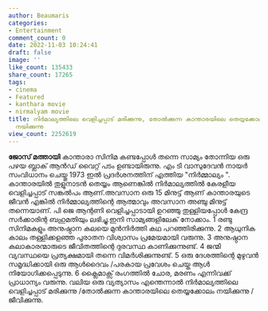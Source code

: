 ```yaml
---
author: Beaumaris
categories:
- Entertainment
comment_count: 0
date: 2022-11-03 10:24:41
draft: false
image: ''
like_count: 135433
share_count: 17265
tags:
- cinema
- Featured
- kanthara movie
- nirmalyam movie
title: നിർമാല്യത്തിലെ വെളിച്ചപ്പാട് മരിക്കുന്നു, തോൽക്കുന്ന കാന്താരയിലെ തെയ്യക്കോലം
  നയിക്കുന്നു
view_count: 2252619
---
```


**ജോസ് മത്തായി** കാന്താരാ സിനിമ കണ്ടപ്പോൾ തന്നെ സാമ്യം തോന്നിയ ഒരു പഴയ ബ്ലാക് ആൻഡ് വൈറ്റ് പടം ഉണ്ടായിരുന്നു. എം ടി വാസുദേവൻ നായർ സംവിധാനം ചെയ്തു 1973 ഇൽ പ്രദർശനത്തിന് എത്തിയ "നിർമ്മാല്യം ". കാന്താരയിൽ തുളുനാടൻ തെയ്യം ആണെങ്കിൽ നിർമാല്യത്തിൽ കേരളീയ വെളിച്ചപ്പാട് സങ്കൽപം ആണ്.അവസാന ഒരു 15 മിനുട്ട് ആണ് കാന്താരയുടെ ജീവൻ എങ്കിൽ നിർമ്മാല്യത്തിന്റെ ആത്മാവും അവസാന അഞ്ചു മിനുട്ട് തന്നെയാണ്. പി ജെ ആന്റണി വെളിച്ചപ്പാടായി ഉറഞ്ഞു തുള്ളിയപ്പോൾ കേന്ദ്ര സർക്കാരിന്റ ബഹുമതിയും ലഭിച്ചു.ഇനി സാമ്യങ്ങളിലേക് നോക്കാം. 1 രണ്ടു സിനിമകളും അനുഷ്ഠാന കലയെ മുൻനിർത്തി കഥ പറഞ്ഞിരിക്കുന്നു. 2 ആധുനിക കാലം തള്ളിക്കളഞ്ഞ പുരാതന വിശ്വാസം പ്രമേയമായി വരുന്നു. 3 അനുഷ്ഠാന കലാകാരന്മാരുടെ ജീവിതത്തിന്റെ ദുരവസ്ഥ കാണിക്കുന്നുണ്ട്. 4 ജന്മി വ്യവസ്ഥയെ പ്രത്യക്ഷമായി തന്നെ വിമർശിക്കുന്നുണ്ട്. 5 ഒരു ദേശത്തിന്റെ മുഴുവൻ സമൃദ്ധിക്കായി ഒരു ആൾദൈവം /പരകായ പ്രവേശം ചെയ്ത ആൾ നിയോഗിക്കപ്പെടുന്നു. 6 ക്ലൈമാക്സ്‌ രംഗത്തിൽ ചോര, മരണം എന്നിവക്ക് പ്രാധാന്യം വരുന്നു. വലിയ ഒരു വ്യത്യാസം എന്തെന്നാൽ നിർമാല്യത്തിലെ വെളിച്ചപ്പാട് മരിക്കുന്നു /തോൽക്കുന്ന കാന്താരയിലെ തെയ്യക്കോലം നയിക്കുന്നു /ജീവിക്കുന്നു.
